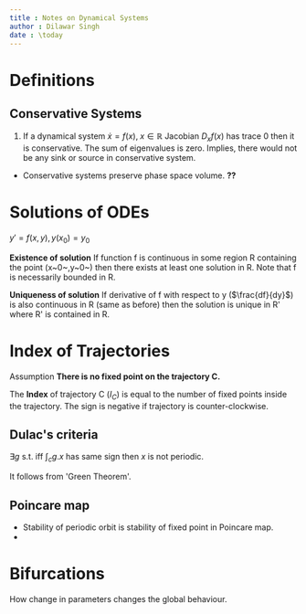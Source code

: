 ```yaml
---
title : Notes on Dynamical Systems 
author : Dilawar Singh
date : \today
---
```


# Definitions

## Conservative Systems

1. If a dynamical system $\dot{x}=f(x),\; x\in\mathbb{R}$ Jacobian $D_xf(x)$ has
   trace 0 then it is conservative. The sum of eigenvalues is zero. Implies,
   there would not be any sink or source in conservative system.

- Conservative systems preserve phase space volume. __??__


# Solutions of ODEs

$y' = f(x,y), y(x_0)=y_0$

__Existence of solution__  If function f is continuous in some region R
containing the point (x~0~,y~0~) then there exists at least one  solution in R.
Note that f is necessarily bounded in R.

__Uniqueness of solution__ If derivative of f with respect to y
($\frac{df}{dy}$) is also continuous in R (same as before) then the solution is
unique in R' where R' is contained in R.

# Index of Trajectories

Assumption __There is no fixed point on the trajectory C.__

The __Index__ of trajectory C ($I_C$) is equal to the number of fixed points
inside the trajectory. The sign is negative if trajectory is counter-clockwise.

## Dulac's criteria

$\exists g$ s.t. iff $\int_c g.x$ has same sign then $x$ is not periodic.

It follows from 'Green Theorem'.

## Poincare map

- Stability of periodic orbit is stability of fixed point in Poincare map.
- 

# Bifurcations

How change in parameters changes the global behaviour. 

